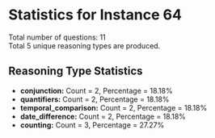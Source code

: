 # Statistics for Instance 64<br/>
Total number of questions: 11<br/>
Total 5 unique reasoning types are produced.<br/>
## Reasoning Type Statistics<br/>
- **conjunction:** Count = 2, Percentage = 18.18%<br/>
- **quantifiers:** Count = 2, Percentage = 18.18%<br/>
- **temporal_comparison:** Count = 2, Percentage = 18.18%<br/>
- **date_difference:** Count = 2, Percentage = 18.18%<br/>
- **counting:** Count = 3, Percentage = 27.27%<br/>
